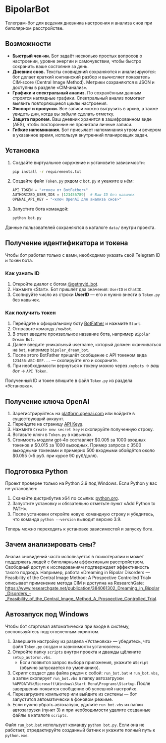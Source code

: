 # BipolarBot

Телеграм-бот для ведения дневника настроения и анализа снов при биполярном расстройстве.

## Возможности
* **Быстрый чек‑ин.** Бот задаёт несколько простых вопросов о настроении, уровне энергии и самочувствии, чтобы быстро сохранить ваше состояние за день.
* **Дневник снов.** Тексты сновидений сохраняются и анализируются: бот делает краткий юнгианский разбор и вычисляет показатель CIM‑score (Central Image Method). Метрики сохраняются в JSON и доступны в разделе «CIM‑анализ».
* **Графики и спектральный анализ.** По сохранённым данным строятся наглядные графики. Спектральный анализ помогает выявить повторяющиеся циклы настроения.
* **Экспорт и пропуски.** Все записи можно выгрузить в архив, а также увидеть дни, когда вы забыли сделать отметку.
* **Защита паролем.** Ваш дневник хранится в зашифрованном виде (AES), чтобы посторонние не прочитали личные записи.
* **Гибкие напоминания.** Бот присылает напоминания утром и вечером в указанное время, используя внутренний планировщик задач.

## Установка
1. Создайте виртуальное окружение и установите зависимости:
   ```bash
   pip install -r requirements.txt
   ```
2. Создайте файл `Token.py` рядом с `bot.py` и укажите в нём:
   ```python
   API_TOKEN = "<токен от BotFather>"
   AUTHORIZED_USER_IDS = [123456789]  # Ваш ID без кавычек
   OPENAI_API_KEY = "<ключ OpenAI для анализа снов>"
   ```
3. Запустите бота командой:
   ```bash
   python bot.py
   ```

Данные пользователей сохраняются в каталоге `data/` внутри проекта.


## Получение идентификатора и токена
Чтобы бот работал только с вами, необходимо указать свой Telegram ID и токен бота.

### Как узнать ID
1. Откройте диалог с ботом [@getmyid_bot](https://t.me/getmyid_bot).
2. Нажмите «Start». Бот пришлёт два значения: `UserID` и `ChatID`.
3. Скопируйте число из строки **UserID** — его и нужно внести в `Token.py` без кавычек.

### Как получить токен
1. Перейдите к официальному боту [BotFather](https://t.me/BotFather) и нажмите `Start`.
2. Отправьте команду `/newbot`.
3. В ответ введите произвольное название бота, например `Bipolar Dream Bot`.
4. Далее введите уникальный username, который должен оканчиваться на `bot`, например `bipolar_dream_bot`.
5. После этого BotFather пришлёт сообщение с API токеном вида `123456:ABC-DEF...` — скопируйте его и сохраните.
6. При необходимости вернуться к токену можно через `/mybots` → *ваш бот* → `API Token`.

Полученный ID и токен впишите в файл `Token.py` из раздела «Установка».

## Получение ключа OpenAI
1. Зарегистрируйтесь на [platform.openai.com](https://platform.openai.com/) или войдите в существующий аккаунт.
2. Перейдите на страницу [API Keys](https://platform.openai.com/account/api-keys).
3. Нажмите `Create new secret key` и скопируйте полученную строку.
4. Вставьте ключ в `Token.py` в кавычках.
5. Стоимость модели gpt-4o составляет $0.005 за 1000 входных токенов и $0.015 за 1000 выходных.
   Пример запроса с 3500 выходными токенами и примерно 500 входными обойдётся около $0.055 (≈5 руб. при курсе 90 руб/долл).

## Подготовка Python
Проект проверен только на Python 3.9 под Windows. Если Python у вас не установлен:
1. Скачайте дистрибутив x64 по ссылке: [python.org](https://www.python.org/ftp/python/3.9.13/python-3.9.13-amd64.exe).
2. Запустите установку и обязательно отметьте пункт «Add Python to PATH».
3. После установки откройте новую командную строку и убедитесь, что команда `python --version` выводит версию 3.9.

Теперь можно переходить к установке зависимостей и запуску бота.

## Зачем анализировать сны?
Анализ сновидений часто используется в психотерапии и может поддержать людей с биполярным аффективным расстройством. Свободный доступ к исследованиям подтверждает эффективность такого подхода. Например, работа «Dreaming in Bipolar Disorders — Feasibility of the Central Image Method: A Prospective Controlled Trial» описывает применение метода CIM и доступна на ResearchGate: <https://www.researchgate.net/publication/384061302_Dreaming_in_Bipolar_Disorders_-_Feasibility_of_the_Central_Image_Method_A_Prospective_Controlled_Trial>.


## Автозапуск под Windows
Чтобы бот стартовал автоматически при входе в систему, воспользуйтесь подготовленным скриптом.

1. Завершите настройку из раздела «Установка» — убедитесь, что файл `Token.py` создан и зависимости установлены.
2. Откройте папку `scripts` внутри проекта и дважды щёлкните `setup_autorun.vbs`.
   * Если появится запрос выбора приложения, укажите `WScript` (обычно запускается по умолчанию).
3. Скрипт создаст два файла рядом с собой: `run_bot.bat` и `run_bot.vbs`,
   а затем скопирует `run_bot.vbs` в папку автозагрузки `%APPDATA%\Microsoft\Windows\Start Menu\Programs\Startup`.
   После завершения появится сообщение об успешной настройке.
4. Перезагрузите компьютер или выйдите из системы — бот запустится автоматически в фоновом режиме.
5. Если нужно убрать автозапуск, удалите `run_bot.vbs` из папки автозагрузки (пункт 3) и при необходимости удалите созданные файлы в каталоге `scripts`.

Файл `run_bot.bat` использует команду `python bot.py`. Если она не работает, отредактируйте созданный батник и укажите полный путь к `python.exe`.
